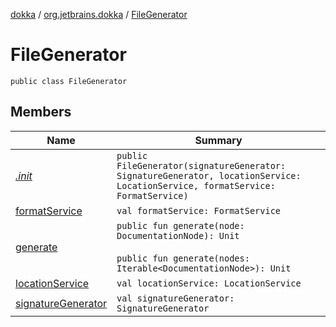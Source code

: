[dokka](../../index.md) / [org.jetbrains.dokka](../index.md) / [FileGenerator](index.md)

# FileGenerator

```
public class FileGenerator
```
## Members
| Name | Summary |
|------|---------|
|[*.init*](_init_.md)|`public FileGenerator(signatureGenerator: SignatureGenerator, locationService: LocationService, formatService: FormatService)`<br>|
|[formatService](formatService.md)|`val formatService: FormatService`<br>|
|[generate](generate.md)|`public fun generate(node: DocumentationNode): Unit`<br><br>`public fun generate(nodes: Iterable<DocumentationNode>): Unit`<br>|
|[locationService](locationService.md)|`val locationService: LocationService`<br>|
|[signatureGenerator](signatureGenerator.md)|`val signatureGenerator: SignatureGenerator`<br>|
